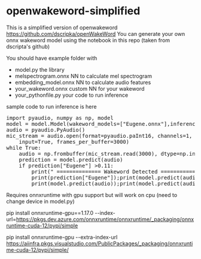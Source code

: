 # openwakeword-simplified
This is a simplified version of openwakeword https://github.com/dscripka/openWakeWord
You can generate  your own onnx wakeword model using the notebook in this repo (taken from dscripta's github)

You should have example folder with 
* model.py                        the library
* melspectrogram.onnx             NN to calculate mel spectrogram
* embedding_model.onnx            NN to calculate audio features
* your_wakeword.onnx              custom NN for your wakeword
* your_pythonfile.py              your code to run inference

sample code to run inference is here
<pre lang=LANG>
import pyaudio, numpy as np, model
model = model.Model(wakeword_models=["Eugene.onnx"],inference_framework ="onnx")
audio = pyaudio.PyAudio()
mic_stream = audio.open(format=pyaudio.paInt16, channels=1, rate=16000,
    input=True, frames_per_buffer=3000)
while True:
    audio = np.frombuffer(mic_stream.read(3000), dtype=np.int16)
    prediction = model.predict(audio)
    if prediction["Eugene"] >0.11:
        print(" ============== Wakeword Detected ==============")
        print(prediction["Eugene"]);print(model.predict(audio));
        print(model.predict(audio));print(model.predict(audio))</pre>

Requires onnxruntime with gpu support but will work on cpu (need to change device in model.py) 

pip install onnxruntime-gpu==1.17.0 --index-url=https://pkgs.dev.azure.com/onnxruntime/onnxruntime/_packaging/onnxruntime-cuda-12/pypi/simple

pip install onnxruntime-gpu --extra-index-url https://aiinfra.pkgs.visualstudio.com/PublicPackages/_packaging/onnxruntime-cuda-12/pypi/simple/





